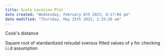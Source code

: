 ```yaml
---
title: Scale Location Plot
date created: "Wednesday, February 8th 2023, 6:17:04 pm"
date modified: "Thursday, May 25th 2023, 1:25:20 am"
---
```


Cook's distance

Square root of standardized reisudal sversus fitted values of y for checking i.i.d assumption
